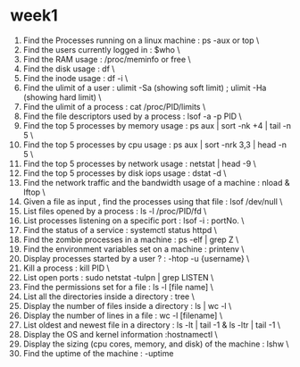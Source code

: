 # week1
1) Find the Processes running on a linux machine : ps -aux or top \
2) Find the users currently logged in : $who \
3) Find the RAM usage : /proc/meminfo or free \
4) Find the disk usage : df \
5) Find the inode usage : df -i \ 
6) Find the ulimit of a user : ulimit -Sa (showing soft limit) ; ulimit -Ha (showing hard limit)  \
7) Find the ulimit of a process : cat /proc/PID/limits \
8) Find the file descriptors used by a process : lsof -a -p PID \
9) Find the top 5 processes by memory usage : ps aux | sort -nk +4 | tail -n 5 \
10) Find the top 5 processes by cpu usage : ps aux | sort -nrk 3,3 | head -n 5 \
11) Find the top 5 processes by network usage : netstat | head -9 \
12) Find the top 5 processes by disk iops usage : dstat -d \
13) Find the network traffic and the bandwidth usage of a machine : nload & Iftop \
14) Given a file as input , find the processes using that file : lsof /dev/null \
15) List files opened by a process : ls -l /proc/PID/fd \
16) List processes listening on a specific port : lsof -i : portNo. \ 
17) Find the status of a service : systemctl status httpd \
18) Find the zombie processes in a machine : ps -elf | grep Z \ 
19) Find the environment variables set on a machine : printenv \
20) Display processes started by a user ? : -htop -u {username} \
21) Kill a process : kill PID \
22) List open ports : sudo netstat -tulpn | grep LISTEN \
23) Find the permissions set for a file : ls -l [file name] \ 
24) List all the directories inside a directory : tree \
25) Display the number of files inside a directory : ls | wc -l \
26) Display the number of lines in a file : wc -l [filename] \
27) List oldest and newest file in a directory : ls -lt | tail -1 & ls -ltr | tail -1 \ 
28) Display the OS and kernel information :hostnamectl \
29) Display the sizing (cpu cores, memory, and disk) of the machine : lshw \
30) Find the uptime of the machine : -uptime
